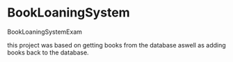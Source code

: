 # BookLoaningSystem
BookLoaningSystemExam 

this project was based on getting books from the database aswell as adding books back to the database.
